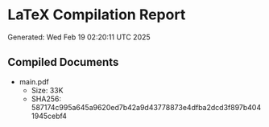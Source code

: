 # LaTeX Compilation Report
Generated: Wed Feb 19 02:20:11 UTC 2025
## Compiled Documents
- main.pdf
  - Size: 33K
  - SHA256: 587174c995a645a9620ed7b42a9d43778873e4dfba2dcd3f897b4041945cebf4
